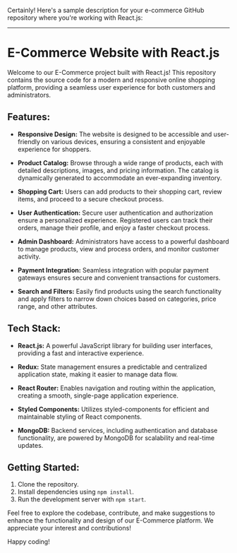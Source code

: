 Certainly! Here's a sample description for your e-commerce GitHub repository where you're working with React.js:

---

# E-Commerce Website with React.js

Welcome to our E-Commerce project built with React.js! This repository contains the source code for a modern and responsive online shopping platform, providing a seamless user experience for both customers and administrators.

## Features:

- **Responsive Design:** The website is designed to be accessible and user-friendly on various devices, ensuring a consistent and enjoyable experience for shoppers.

- **Product Catalog:** Browse through a wide range of products, each with detailed descriptions, images, and pricing information. The catalog is dynamically generated to accommodate an ever-expanding inventory.

- **Shopping Cart:** Users can add products to their shopping cart, review items, and proceed to a secure checkout process.

- **User Authentication:** Secure user authentication and authorization ensure a personalized experience. Registered users can track their orders, manage their profile, and enjoy a faster checkout process.

- **Admin Dashboard:** Administrators have access to a powerful dashboard to manage products, view and process orders, and monitor customer activity.

- **Payment Integration:** Seamless integration with popular payment gateways ensures secure and convenient transactions for customers.

- **Search and Filters:** Easily find products using the search functionality and apply filters to narrow down choices based on categories, price range, and other attributes.

## Tech Stack:

- **React.js:** A powerful JavaScript library for building user interfaces, providing a fast and interactive experience.

- **Redux:** State management ensures a predictable and centralized application state, making it easier to manage data flow.

- **React Router:** Enables navigation and routing within the application, creating a smooth, single-page application experience.

- **Styled Components:** Utilizes styled-components for efficient and maintainable styling of React components.

- **MongoDB:** Backend services, including authentication and database functionality, are powered by MongoDB for scalability and real-time updates.

## Getting Started:

1. Clone the repository.
2. Install dependencies using `npm install`.
3. Run the development server with `npm start`.

Feel free to explore the codebase, contribute, and make suggestions to enhance the functionality and design of our E-Commerce platform. We appreciate your interest and contributions!

Happy coding!

